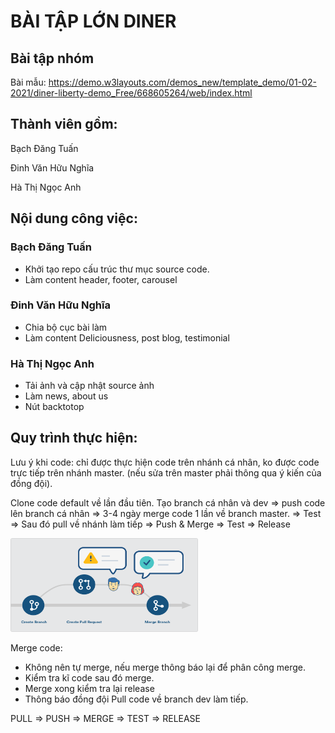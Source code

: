 # BÀI TẬP LỚN DINER

## Bài tập nhóm 
Bài mẫu: https://demo.w3layouts.com/demos_new/template_demo/01-02-2021/diner-liberty-demo_Free/668605264/web/index.html
## Thành viên gồm: 

Bạch Đăng Tuấn

Đinh Văn Hữu Nghĩa

Hà Thị Ngọc Anh

## Nội dung công việc:

### Bạch Đăng Tuấn
- Khởi tạo repo cấu trúc thư mục source code.
- Làm content header, footer, carousel


### Đinh Văn Hữu Nghĩa
- Chia bộ cục bài làm
- Làm content Deliciousness, post blog, testimonial


### Hà Thị Ngọc Anh
- Tải ảnh và cập nhật source ảnh
- Làm news, about us
- Nút backtotop

## Quy trình thực hiện:

Lưu ý khi code: chỉ được thực hiện code trên nhánh cá nhân, ko được code trực tiếp trên nhánh master. (nếu sửa trên master phải thông qua ý kiến của đồng đội).


Clone code default về lần đầu tiên.
Tạo branch cá nhân và dev => push code lên branch cá nhân => 3-4 ngày merge code 1 lần về branch master.
=> Test => Sau đó pull về nhánh làm tiếp => Push & Merge => Test => Release

<img src="./image/git.png" width="300" height="150"/>


Merge code:
- Không nên tự merge, nếu merge thông báo lại để phân công merge. 
- Kiểm tra kĩ code sau đó merge.
- Merge xong kiểm tra lại release
- Thông báo đồng đội Pull code về branch dev làm tiếp. 

PULL => PUSH => MERGE => TEST => RELEASE
